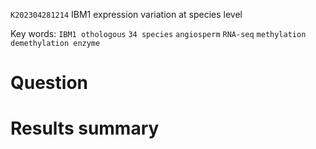  `K202304281214` IBM1 expression variation at species level 
 
 Key words: `IBM1 othologous` `34 species` `angiosperm` `RNA-seq` `methylation demethylation enzyme` 
 
# Question



# Results summary


